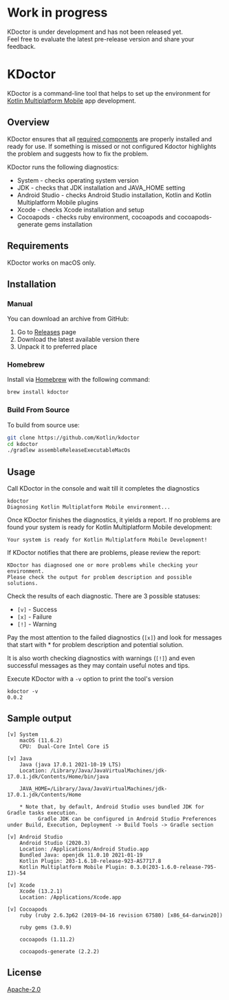 # Work in progress

KDoctor is under development and has not been released yet.  
Feel free to evaluate the latest pre-release version and share your feedback. 

# KDoctor

KDoctor is a command-line tool that helps to set up the environment for [Kotlin Multiplatform Mobile](https://kotlinlang.org/lp/mobile/) app development.

## Overview
KDoctor ensures that all [required components](https://kotlinlang.org/docs/kmm-setup.html) are properly installed and ready for use.
If something is missed or not configured Kdoctor highlights the problem and suggests how to fix the problem. 

KDoctor runs the following diagnostics:
* System - checks operating system version
* JDK - checks that JDK installation and JAVA_HOME setting
* Android Studio - checks Android Studio installation, Kotlin and Kotlin Multiplatform Mobile plugins 
* Xcode - checks Xcode installation and setup
* Cocoapods - checks ruby environment, cocoapods and cocoapods-generate gems installation

## Requirements

KDoctor works on macOS only.

## Installation

### Manual

You can download an archive from GitHub:
1. Go to [Releases](https://github.com/Kotlin/kdoctor/releases) page
2. Download the latest available version there
3. Unpack it to preferred place

### Homebrew

Install via [Homebrew](https://brew.sh/) with the following command:
```bash
brew install kdoctor
```

### Build From Source

To build from source use:
```bash
git clone https://github.com/Kotlin/kdoctor
cd kdoctor
./gradlew assembleReleaseExecutableMacOs
```

## Usage

Call KDoctor in the console and wait till it completes the diagnostics 

```
kdoctor
Diagnosing Kotlin Multiplatform Mobile environment...
```

Once KDoctor finishes the diagnostics, it yields a report.  If no problems are found your system is ready for Kotlin Multiplatform Mobile development:

```
Your system is ready for Kotlin Multiplatform Mobile Development!
```

If KDoctor notifies that there are problems, please review the report:

```
KDoctor has diagnosed one or more problems while checking your environment.
Please check the output for problem description and possible solutions.
```

Check the results of each diagnostic. There are 3 possible statuses:
* `[v]` - Success
* `[x]` - Failure
* `[!]` - Warning

Pay the most attention to the failed diagnostics (`[x]`) and look for messages that start with * for problem description and potential solution. 

It is also worth checking diagnostics with warnings (`[!]`) and even successful messages as they may contain useful notes and tips.

Execute KDoctor with a `-v` option to print the tool's version

```
kdoctor -v
0.0.2
```

## Sample output

```
[v] System                                           
    macOS (11.6.2)
    CPU:  Dual-Core Intel Core i5
    
[v] Java
    Java (java 17.0.1 2021-10-19 LTS)
    Location: /Library/Java/JavaVirtualMachines/jdk-17.0.1.jdk/Contents/Home/bin/java
    
    JAVA_HOME=/Library/Java/JavaVirtualMachines/jdk-17.0.1.jdk/Contents/Home
    
    * Note that, by default, Android Studio uses bundled JDK for Gradle tasks execution.
          Gradle JDK can be configured in Android Studio Preferences under Build, Execution, Deployment -> Build Tools -> Gradle section
    
[v] Android Studio
    Android Studio (2020.3)
    Location: /Applications/Android Studio.app
    Bundled Java: openjdk 11.0.10 2021-01-19
    Kotlin Plugin: 203-1.6.10-release-923-AS7717.8
    Kotlin Multiplatform Mobile Plugin: 0.3.0(203-1.6.0-release-795-IJ)-54
    
[v] Xcode
    Xcode (13.2.1)
    Location: /Applications/Xcode.app
    
[v] Cocoapods
    ruby (ruby 2.6.3p62 (2019-04-16 revision 67580) [x86_64-darwin20])
    
    ruby gems (3.0.9)
    
    cocoapods (1.11.2)
    
    cocoapods-generate (2.2.2)
```

## License
[Apache-2.0](https://github.com/Kotlin/kdoctor/blob/master/LICENSE)
